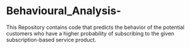 # Behavioural_Analysis-
This Repository contains code that predicts the behavior of the potential customers who have a higher probability of subscribing to the given subscription-based service product.
